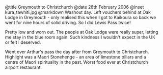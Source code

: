 @title		Greymouth to Christchurch
@date		28th February 2006
@inset		kura_tawhiti.jpg
@markdown
Washout day. Left vouchers behind at Oak Lodge in Greymouth - only realised this when I got to Kaikoura so back we went for nine hours of solid driving. So I did Lewis Pass twice!

Pretty low and worn out. The people at Oak Lodge were really super, letting me stay in the blue room again. Such kindness I wouldn't expect in the UK or felt I deserved.

Went over Arthur's pass the day after from Greymouth to Christchurch. Highlight was a Maori Stonehenge - an area of limestone pillars and a centre of Maori spirituality in the past. Worst food ever at Christchurch airport restaurant.
